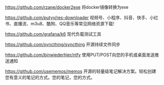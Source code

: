 

https://github.com/rzane/docker2exe 将docker镜像转换为exe

https://github.com/putyy/res-downloader 视频号、小程序、抖音、快手、小红书、直播流、m3u8、酷狗、QQ音乐等常见网络资源下载!

https://github.com/grafana/k6 现代负载测试工具


https://github.com/syncthing/syncthing 开源持续文件同步


https://github.com/binwiederhier/ntfy 使用PUT/POST向您的手机或桌面发送推送通知


https://github.com/usememos/memos 开源的轻量级笔记解决方案。轻松创建您有意义的笔记的方式。您的笔记，您的方式。
